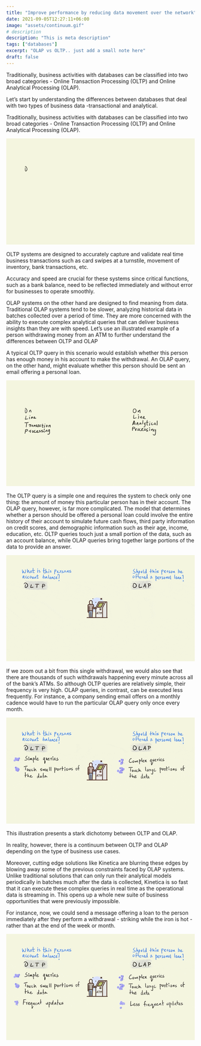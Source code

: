 ```yaml
---
title: "Improve performance by reducing data movement over the network"
date: 2021-09-05T12:27:11+06:00
image: "assets/continuum.gif"
# description
description: "This is meta description"
tags: ["databases"]
excerpt: "OLAP vs OLTP.. just add a small note here"
draft: false
---
```

Traditionally, business activities with databases can be classified into two broad categories - Online Transaction Processing (OLTP) and Online Analytical Processing (OLAP).

Let’s start by understanding the differences between databases that deal with two types of business data -transactional and analytical.

Traditionally, business activities with databases can be classified into two broad categories - Online Transaction Processing (OLTP) and Online Analytical Processing (OLAP). 

![](assets/names_written.gif)<!-- -->

OLTP systems are designed to accurately capture and validate real time business transactions such as card swipes at a turnstile, movement of inventory, bank transactions, etc. 

Accuracy and speed are crucial for these systems since critical functions, such as a bank balance, need to be reflected immediately and without error for businesses to operate smoothly. 

OLAP systems on the other hand are designed to find meaning from data. Traditional OLAP systems tend to be slower, analyzing historical data in batches collected over a period of time. They are more concerned with the ability to execute complex analytical queries that can deliver business insights than they are with speed.
Let’s use an illustrated example of a person withdrawing money from an ATM to further understand the differences between OLTP and OLAP

A typical OLTP query in this scenario would establish whether this person has enough money in his account to make the withdrawal. An OLAP query, on the other hand, might evaluate whether this person should be sent an email offering a personal loan.

![](assets/queries.gif)<!-- -->

The OLTP query is a simple one and requires the system to check only one thing: the amount of money this particular person has in their account. The OLAP query, however, is far more complicated. The model that determines whether a person should be offered a personal loan could involve the entire history of their account to simulate future cash flows, third party information on credit scores, and demographic information such as their age, income, education, etc. OLTP queries touch just a small portion of the data, such as an account balance, while OLAP queries bring together large portions of the data to provide an answer.

![](assets/query_points_1.gif)<!-- -->

If we zoom out a bit from this single withdrawal, we would also see that there are thousands of such withdrawals happening every minute across all of the bank’s ATMs. So although OLTP queries are relatively simple, their frequency is very high. 
OLAP queries, in contrast, can be executed less frequently. For instance, a company sending email offers on a monthly cadence would have to  run the particular OLAP query only once every month.

![](assets/query_points_2.gif)<!-- -->

This illustration presents a stark dichotomy between OLTP and OLAP.

In reality, however, there is a continuum between OLTP and OLAP depending on the type of business use cases. 

Moreover, cutting edge solutions like Kinetica are blurring these edges by blowing away some of the previous constraints faced by OLAP systems. Unlike traditional solutions that can only run their analytical models periodically in batches much after the data is collected, Kinetica is so fast that it can execute these complex queries in real time as the operational data is streaming in. This opens up a whole new suite of business opportunities that were previously impossible. 

For instance, now, we could send a message offering a loan to the person immediately after they perform a withdrawal - striking while the iron is hot - rather than at the end of the week or month.

![](assets/continuum.gif)<!-- -->
